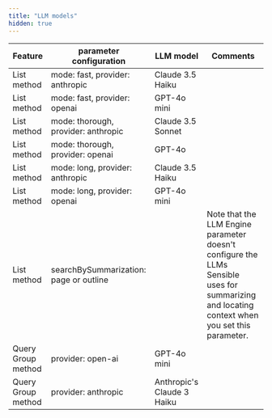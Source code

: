 ```yaml
---
title: "LLM models"
hidden: true
---
```


| Feature            | parameter configuration                | LLM model                  | Comments                                                     |
| ------------------ | -------------------------------------- | -------------------------- | ------------------------------------------------------------ |
| List method        | mode: fast, provider: anthropic        | Claude 3.5 Haiku           |                                                              |
| List method        | mode: fast, provider: openai           | GPT-4o mini                |                                                              |
| List method        | mode: thorough, provider: anthropic    | Claude 3.5 Sonnet          |                                                              |
| List method        | mode: thorough, provider: openai       | GPT-4o                     |                                                              |
| List method        | mode: long, provider: anthropic        | Claude 3.5 Haiku           |                                                              |
| List method        | mode: long, provider: openai           | GPT-4o mini                |                                                              |
| List method        | searchBySummarization: page or outline |                            | Note that the LLM Engine parameter doesn't configure the LLMs Sensible uses for summarizing and locating context when you set this parameter. |
| Query Group method | provider: open-ai                      | GPT-4o mini                |                                                              |
| Query Group method | provider: anthropic                    | Anthropic's Claude 3 Haiku |                                                              |

